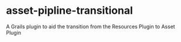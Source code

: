 asset-pipline-transitional
==========================

A Grails plugin to aid the transition from the Resources Plugin to Asset Plugin
